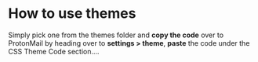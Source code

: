 <h1>How to use themes</h1>

Simply pick one from the themes folder and **copy the code** over to ProtonMail by heading over to **settings > theme**,
**paste** the code under the CSS Theme Code section....
